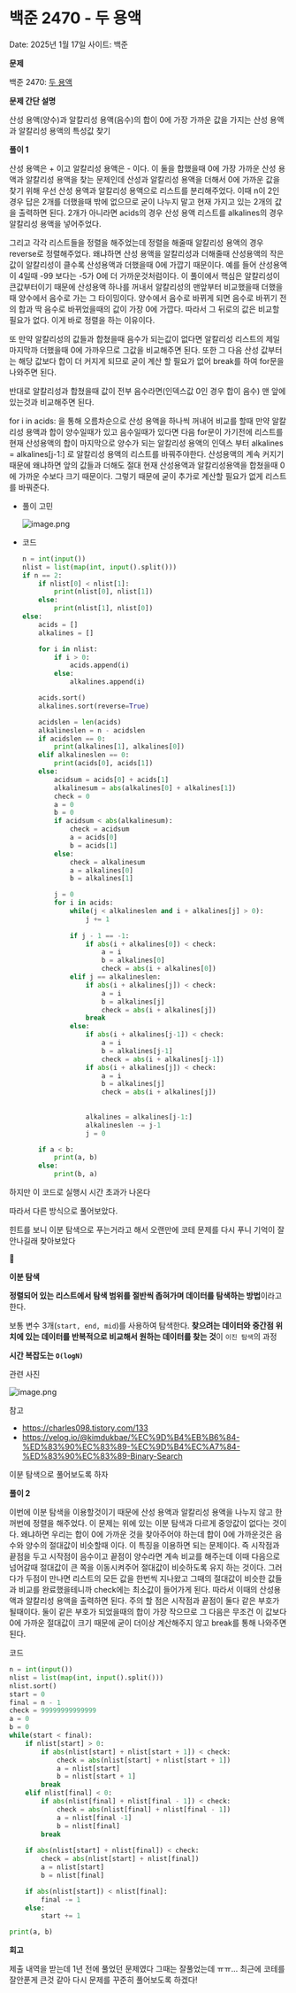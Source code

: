 # 백준 2470 - 두 용액

Date: 2025년 1월 17일
사이트: 백준

**문제**

백준 2470: [두 용액](https://www.acmicpc.net/problem/2470)

**문제 간단 설명**

산성 용액(양수)과 알칼리성 용액(음수)의 합이 0에 가장 가까운 값을 가지는 산성 용액과 알칼리성 용액의 특성값 찾기

**풀이 1**

산성 용액은 + 이고 알칼리성 용액은 - 이다. 이 둘을 합했을때 0에 가장 가까운 산성 용액과 알칼리성 용액을 찾는 문제인데 산성과 알칼리성 용액을 더해서 0에 가까운 값을 찾기 위해 우선 산성 용액과 알칼리성 용액으로 리스트를 분리해주었다. 이때 n이 2인 경우 답은 2개를 더했을때 밖에 없으므로 굳이 나누지 말고 현재 가지고 있는 2개의 값을 출력하면 된다. 2개가 아니라면  acids의 경우 산성 용액 리스트를 alkalines의 경우 알칼리성 용액을 넣어주었다. 

그리고 각각 리스트들을 정렬을 해주었는데 정렬을 해줄때 알칼리성 용액의 경우 reverse로 정렬해주었다. 왜냐하면 산성 용액을 알칼리성과 더해줄때 산성용액의 작은 값이 알칼리성이 클수록 산성용액과 더했을때 0에 가깝기 때문이다. 예를 들어 산성용액이 4일때 -99 보다는 -5가 0에 더 가까운것처럼이다. 이 풀이에서 핵심은 알칼리성이 큰값부터이기 때문에 산성용액 하나를 꺼내서 알칼리성의 맨앞부터 비교했을때 더했을때 양수에서 음수로 가는 그 타이밍이다. 양수에서 음수로 바뀌게 되면 음수로 바뀌기 전의 합과 딱 음수로 바뀌었을때의 값이 가장 0에 가깝다. 따라서 그 뒤로의 값은 비교할 필요가 없다. 이게 바로 정렬을 하는 이유이다.

또 만약 알칼리성의 값들과 합쳤을때 음수가 되는값이 없다면 알칼리성 리스트의 제일 마지막까 더했을때 0에 가까우므로 그값을 비교해주면 된다. 또한 그 다음 산성 값부터는 해당 값보다 합이 더 커지게 되므로 굳이 계산 할 필요가 없어 break를 하여 for문을 나와주면 된다.

반대로 알칼리성과 합쳤을때 값이 전부 음수라면(인덱스값 0인 경우 합이 음수) 맨 앞에 있는것과 비교해주면 된다.

for i in acids: 을 통해 오름차순으로 산성 용액을 하나씩 꺼내어 비교를 할때 만약 알칼리성 용액과 합이 양수일때가 있고 음수일때가 있다면 다음 for문이 가기전에 리스트를 현재 산성용액의 합이 마지막으로 양수가 되는 알칼리성 용액의 인덱스 부터 alkalines = alkalines[j-1:] 로 알칼리성 용액의 리스트를 바꿔주야한다. 산성용액의 계속 커지기 때문에 왜냐하면 앞의 값들과 더해도 절대 현재 산성용액과 알칼리성용액을 합쳤을때 0에 가까운 수보다 크기 때문이다. 그렇기 때문에 굳이 추가로 계산할 필요가 없게 리스트를 바꿔준다.

- 풀이 고민
    
    ![image.png](image.png)
    
- 코드
    
    ```python
    n = int(input())
    nlist = list(map(int, input().split()))
    if n == 2:
        if nlist[0] < nlist[1]:
            print(nlist[0], nlist[1])
        else:
            print(nlist[1], nlist[0])
    else:
        acids = []
        alkalines = []
    
        for i in nlist:
            if i > 0:
                acids.append(i)
            else:
                alkalines.append(i)
    
        acids.sort()
        alkalines.sort(reverse=True)
    
        acidslen = len(acids)
        alkalineslen = n - acidslen
        if acidslen == 0:
            print(alkalines[1], alkalines[0])
        elif alkalineslen == 0:
            print(acids[0], acids[1])
        else:
            acidsum = acids[0] + acids[1]
            alkalinesum = abs(alkalines[0] + alkalines[1])
            check = 0
            a = 0
            b = 0
            if acidsum < abs(alkalinesum):
                check = acidsum
                a = acids[0]
                b = acids[1]
            else:
                check = alkalinesum
                a = alkalines[0]
                b = alkalines[1]
    
            j = 0
            for i in acids:
                while(j < alkalineslen and i + alkalines[j] > 0):
                    j += 1
                
                if j - 1 == -1:
                    if abs(i + alkalines[0]) < check:
                        a = i
                        b = alkalines[0]
                        check = abs(i + alkalines[0])
                elif j == alkalineslen:
                    if abs(i + alkalines[j]) < check:
                        a = i
                        b = alkalines[j]
                        check = abs(i + alkalines[j])
                    break
                else:
                    if abs(i + alkalines[j-1]) < check:
                        a = i
                        b = alkalines[j-1]
                        check = abs(i + alkalines[j-1])
                    if abs(i + alkalines[j]) < check:
                        a = i
                        b = alkalines[j]
                        check = abs(i + alkalines[j])
                    
                
                    alkalines = alkalines[j-1:]
                    alkalineslen -= j-1
                    j = 0
    
        if a < b:
            print(a, b)
        else:
            print(b, a)
    ```
    

하지만 이 코드로 실행시 시간 초과가 나온다

따라서 다른 방식으로 풀어보았다.

힌트를 보니 이분 탐색으로 푸는거라고 해서 오랜만에 코테 문제를 다시 푸니 기억이 잘안나길래 찾아보았다

<aside>
📌

**이분 탐색**

**정렬되어 있는 리스트에서 탐색 범위를 절반씩 좁혀가며 데이터를 탐색하는 방법**이라고 한다.

보통 변수 3개(`start, end, mid`)를 사용하여 탐색한다. **찾으려는 데이터와 중간점 위치에 있는 데이터를 반복적으로 비교해서 원하는 데이터를 찾는 것**이 `이진 탐색`의 과정 

**시간 복잡도는 `O(logN)`**

관련 사진

![image.png](image%201.png)

참고

- https://charles098.tistory.com/133
- https://velog.io/@kimdukbae/%EC%9D%B4%EB%B6%84-%ED%83%90%EC%83%89-%EC%9D%B4%EC%A7%84-%ED%83%90%EC%83%89-Binary-Search
</aside>

이분 탐색으로 풀어보도록 하자

**풀이 2**

이번에 이분 탐색을 이용할것이기 때문에 산성 용액과 알칼리성 용액을 나누지 않고 한꺼번에 정렬을 해주었다. 이 문제는 위에 있는 이분 탐색과 다르게 중앙값이 없다는 것이다. 왜냐하면 우리는 합이 0에 가까운 것을 찾아주어야 하는데 합이 0에 가까운것은 음수와 양수의 절대값이 비슷할때 이다. 이 특징을 이용하면 되는 문제이다. 즉 시작점과 끝점을 두고 시작점이 음수이고 끝점이 양수라면 계속 비교를 해주는데 이때 다음으로 넘어갈때 절대값이 큰 쪽을 이동시켜주어 절대값이 비슷하도록 유지 하는 것이다. 그러다가 두점이 만나면 리스트의 모든 값을 한번씩 지나왔고 그때의 절대값이 비슷한 값들과 비교를 완료했을테니까 check에는 최소값이 들어가게 된다. 따라서 이때의 산성용액과 알칼리성 용액을 출력하면 된다. 주의 할 점은 시작점과 끝점이 둘다 같은 부호가 될때이다. 둘이 같은 부호가 되었을때의 합이 가장 작으므로 그 다음은 무조건 이 값보다 0에 가까운 절대값이 크기 때문에 굳이 더이상 계산해주지 않고 break를 통해 나와주면 된다.

코드

```python
n = int(input())
nlist = list(map(int, input().split()))
nlist.sort()
start = 0
final = n - 1
check = 99999999999999
a = 0
b = 0
while(start < final):
    if nlist[start] > 0:
        if abs(nlist[start] + nlist[start + 1]) < check:
            check = abs(nlist[start] + nlist[start + 1])
            a = nlist[start]
            b = nlist[start + 1]
        break
    elif nlist[final] < 0:
        if abs(nlist[final] + nlist[final - 1]) < check:
            check = abs(nlist[final] + nlist[final - 1])
            a = nlist[final -1]
            b = nlist[final]
        break
    
    if abs(nlist[start] + nlist[final]) < check:
        check = abs(nlist[start] + nlist[final])
        a = nlist[start]
        b = nlist[final]

    if abs(nlist[start]) < nlist[final]:
        final -= 1
    else:
        start += 1

print(a, b)
```

**회고**

제출 내역을 받는데 1년 전에 풀었던 문제였다 그때는 잘풀었는데 ㅠㅠ… 최근에 코테를 잘안푼게 큰것 같아 다시 문제를 꾸준히 풀어보도록 하겠다!